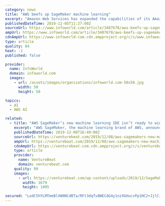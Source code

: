 ```yaml
---
category: news
title: "AWS beefs up SageMaker machine learning"
excerpt: "Amazon Web Services has expanded the capabilities of its Amazon SageMaker machine learning toolkit to address a number of challenges that enterprises confront when trying to operationalize machine learning, from model organization, training, and ..."
publishedDateTime: 2019-12-05T11:27:00Z
sourceUrl: https://www.infoworld.com/article/3487678/aws-beefs-up-sagemaker-machine-learning.html
ampUrl: https://www.infoworld.com/article/3487678/aws-beefs-up-sagemaker-machine-learning.amp.html
cdnAmpUrl: https://www-infoworld-com.cdn.ampproject.org/c/s/www.infoworld.com/article/3487678/aws-beefs-up-sagemaker-machine-learning.amp.html
type: article
quality: 84
heat: -1
published: false

provider:
  name: InfoWorld
  domain: infoworld.com
  images:
    - url: /assets/images/organizations/infoworld.com-50x50.jpg
      width: 50
      height: 50

topics:
  - AI
  - AWS AI

related:
  - title: "AWS SageMaker’s new machine learning IDE isn’t ready to win over data scientists"
    excerpt: "AWS SageMaker, the machine learning brand of AWS, announced the release of SageMaker Studio, branded an “IDE for ML,” on Tuesday. Machine-learning has been gaining traction and, with its compute-heavy training workloads, could prove a decisive factor ..."
    publishedDateTime: 2019-12-08T16:49:00Z
    sourceUrl: https://venturebeat.com/2019/12/08/aws-sagemakers-new-machine-learning-ide-isnt-ready-to-win-over-data-scientists/
    ampUrl: https://venturebeat.com/2019/12/08/aws-sagemakers-new-machine-learning-ide-isnt-ready-to-win-over-data-scientists/amp/
    cdnAmpUrl: https://venturebeat-com.cdn.ampproject.org/c/s/venturebeat.com/2019/12/08/aws-sagemakers-new-machine-learning-ide-isnt-ready-to-win-over-data-scientists/amp/
    type: article
    provider:
      name: VentureBeat
      domain: venturebeat.com
    quality: 99
    images:
      - url: https://venturebeat.com/wp-content/uploads/2019/12/SageMaker-Studio.jpg?fit=1679%2C1005&amp;strip=all
        width: 1679
        height: 1005

secured: "LodC5hYLMTmeBlXW0NCdBTa/RFt3dqTv8WECdG4y1nzXGHucvPp1HC2+JjlCiI3DSjlVPkot763x8o4SyRQEghN5HxupXChwobmMfSm9rtqkg/9eKOsrT0OWdcui64pvCw3WSm1z8a1yuA2V/EeI9U638taumkhXKsO8sEjef+XN+CIkF5ZJJzem7ykPahw8x50WHkd51il1ZHXOJPKpBHaua+G5ELExQGWYvf1ZI+TN7ycfbtTlkuNwpv5Li8a30KLORmU3FAarw+1rT+q/EA==;iz08zc5yt32ibEsq1CPrKQ=="
---
```


